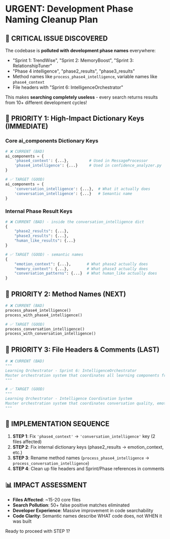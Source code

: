 # URGENT: Development Phase Naming Cleanup Plan

## 🚨 CRITICAL ISSUE DISCOVERED

The codebase is **polluted with development phase names** everywhere:
- "Sprint 1: TrendWise", "Sprint 2: MemoryBoost", "Sprint 3: RelationshipTuner"  
- "Phase 4 intelligence", "phase2_results", "phase3_results"
- Method names like `process_phase4_intelligence`, variable names like `phase4_context`
- File headers with "Sprint 6: IntelligenceOrchestrator"

This makes **searching completely useless** - every search returns results from 10+ different development cycles!

## 🎯 PRIORITY 1: High-Impact Dictionary Keys (IMMEDIATE)

### Core ai_components Dictionary Keys
```python
# ❌ CURRENT (BAD)
ai_components = {
    'phase4_context': {...},         # Used in MessageProcessor
    'phase4_intelligence': {...}     # Used in confidence_analyzer.py
}

# ✅ TARGET (GOOD) 
ai_components = {
    'conversation_intelligence': {...},  # What it actually does
    'conversation_intelligence': {...}   # Semantic name
}
```

### Internal Phase Result Keys  
```python
# ❌ CURRENT (BAD) - inside the conversation_intelligence dict
{
    "phase2_results": {...},
    "phase3_results": {...},
    "human_like_results": {...}
}

# ✅ TARGET (GOOD) - semantic names
{
    "emotion_context": {...},       # What phase2 actually does
    "memory_context": {...},        # What phase3 actually does  
    "conversation_patterns": {...}  # What human_like actually does
}
```

## 🎯 PRIORITY 2: Method Names (NEXT)

```python
# ❌ CURRENT (BAD)
process_phase4_intelligence()
process_with_phase4_intelligence()

# ✅ TARGET (GOOD)
process_conversation_intelligence()
process_with_conversation_intelligence()
```

## 🎯 PRIORITY 3: File Headers & Comments (LAST)

```python
# ❌ CURRENT (BAD)
"""
Learning Orchestrator - Sprint 6: IntelligenceOrchestrator
Master orchestration system that coordinates all learning components from Sprints 1-5
"""

# ✅ TARGET (GOOD)  
"""
Learning Orchestrator - Intelligence Coordination System
Master orchestration system that coordinates conversation quality, emotion analysis, and relationship evolution
"""
```

## 🚀 IMPLEMENTATION SEQUENCE

1. **STEP 1**: Fix `'phase4_context'` → `'conversation_intelligence'` key (2 files affected)
2. **STEP 2**: Fix internal dictionary keys (phase2_results → emotion_context, etc.)
3. **STEP 3**: Rename method names (`process_phase4_intelligence` → `process_conversation_intelligence`)
4. **STEP 4**: Clean up file headers and Sprint/Phase references in comments

## 📊 IMPACT ASSESSMENT

- **Files Affected**: ~15-20 core files
- **Search Pollution**: 50+ false positive matches eliminated  
- **Developer Experience**: Massive improvement in code searchability
- **Code Clarity**: Semantic names describe WHAT code does, not WHEN it was built

Ready to proceed with STEP 1?